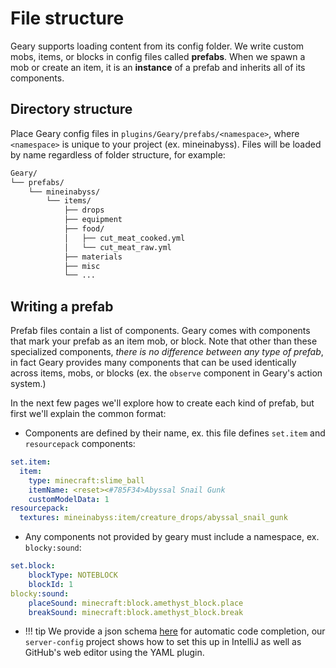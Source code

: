# File structure

Geary supports loading content from its config folder. We write custom mobs, items, or blocks in config files called **prefabs**.  When we spawn a mob or create an item, it is an **instance** of a prefab and inherits all of its components.

## Directory structure

Place Geary config files in `plugins/Geary/prefabs/<namespace>`, where `<namespace>` is unique to your project (ex.
mineinabyss). Files will be loaded by name regardless of folder structure, for example:

```markdown
Geary/
└── prefabs/
    └── mineinabyss/
        └── items/
            ├── drops
            ├── equipment
            ├── food/
            │   ├── cut_meat_cooked.yml
            │   └── cut_meat_raw.yml
            ├── materials
            ├── misc
            └── ...
```

## Writing a prefab

Prefab files contain a list of components. Geary comes with components that mark your prefab as an item mob, or block. Note that other than these specialized components, _there is no difference between any type of prefab_, in fact Geary provides many components that can be used identically across items, mobs, or blocks (ex. the `observe` component in Geary's action system.)

In the next few pages we'll explore how to create each kind of prefab, but first we'll explain the common format:

- Components are defined by their name, ex. this file defines `set.item` and `resourcepack` components:
```yaml title="abyssal_snail_gunk.yml"
set.item:
  item:
    type: minecraft:slime_ball
    itemName: <reset><#785F34>Abyssal Snail Gunk
    customModelData: 1
resourcepack:
  textures: mineinabyss:item/creature_drops/abyssal_snail_gunk
```
- Any components not provided by geary must include a namespace, ex. `blocky:sound`:
```yaml title="charcoal_sand_ore.yml"
set.block:
    blockType: NOTEBLOCK
    blockId: 1
blocky:sound:
    placeSound: minecraft:block.amethyst_block.place
    breakSound: minecraft:block.amethyst_block.break
```

- !!! tip
    We provide a json schema [here](https://raw.githubusercontent.com/MineInAbyss/plugin-schemas/refs/heads/master/generated/geary.json) for automatic code completion, our `server-config` project shows how to set this up in IntelliJ as well as GitHub's web editor using the YAML plugin.
